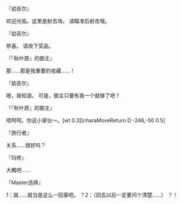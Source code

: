 『幼吉尔』

欢迎光临。这里是射击场。
请瞄准后射击哦。

『幼吉尔』

恭喜。
请收下奖品。

『『秋叶原』的御主』

那……那是我重要的收藏……！

『幼吉尔』

嗯，我知道。
可是，御主只要有我一个就够了吧？

『『秋叶原』的御主』

唔呵呵。你这小家伙～。[wt 0.3][charaMoveReturn D -246,-50 0.5]

『旅行者』

关系……很好吗？

『玛修』

大概吧……

『Master选择』

1：就……就当是这么一回事吧。
？2：（回去以后一定要问个清楚……）
？！

